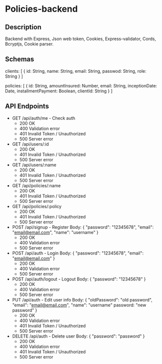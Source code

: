# Policies-backend

## Description

Backend with Express, Json web token, Cookies, Express-validator, Cords, Bcryptjs, Cookie parser.

## Schemas



clients: [
  {
    id: String,
    name: String,
    email: String,
    passwod: String,
    role: String
  }
]

policies: [
  {
    id: String,
    amountInsured: Number,
    email: String,
    inceptionDate: Date,
    installmentPayment: Boolean,
    clientId: String
  }
]

## API Endpoints

- GET /api/auth/me - Check auth
  - 200 OK
  - 400 Validation error
  - 401 Invalid Token / Unauthorized
  - 500 Server error
- GET /api/users/:id
  - 200 OK
  - 401 Invalid Token / Unauthorized
  - 500 Server error
- GET /api/users/:name
  - 200 OK
  - 401 Invalid Token / Unauthorized
  - 500 Server error
- GET /api/policies/:name
  - 200 OK
  - 401 Invalid Token / Unauthorized
  - 500 Server error
- GET /api/policies/:policy
  - 200 OK
  - 401 Invalid Token / Unauthorized
  - 500 Server error
- POST /api/signup - Register
  Body: { "password": "12345678", "email": "email@email.com", "name": "username" }
  - 200 OK
  - 400 Validation error
  - 500 Server error
- POST /api/auth - Login
  Body: { "password": "12345678", "email": "email@email.com" }
  - 200 OK
  - 400 Validation error
  - 500 Server error
- POST /api/auth/logout - Logout
  Body: { "password": "12345678" }
  - 200 OK
  - 400 Validation error
  - 500 Server error
- PUT /api/auth - Edit user info
  Body: { "oldPassword": "old password", "email": "email@email.com", "name": "username" password: "new password" }
  - 200 OK
  - 400 Validation error
  - 401 Invalid Token / Unauthorized
  - 500 Server error
- DELETE /api/auth - Delete user
  Body: { "password": "password" }
  - 200 OK
  - 400 Validation error
  - 401 Invalid Token / Unauthorized
  - 500 Server error
